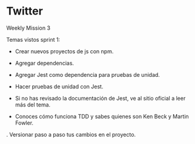# Twitter
Weekly Mission 3

Temas vistos sprint 1:

- Crear nuevos proyectos de js con npm.

- Agregar dependencias.

- Agregar Jest como dependencia para pruebas de unidad.

- Hacer pruebas de unidad con Jest.

- Si no has revisado la documentación de Jest, ve al sitio oficial a leer más del tema.

- Conoces cómo funciona TDD y sabes quienes son Ken Beck y Martin Fowler.

. Versionar paso a paso tus cambios en el proyecto.
